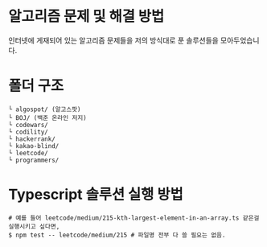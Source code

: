 # 알고리즘 문제 및 해결 방법

인터넷에 게재되어 있는 알고리즘 문제들을 저의 방식대로 푼 솔루션들을 모아두었습니다.

# 폴더 구조

```
└ algospot/ (알고스팟)
└ BOJ/ (백준 온라인 저지)
└ codewars/
└ codility/
└ hackerrank/
└ kakao-blind/
└ leetcode/
└ programmers/
```

# Typescript 솔루션 실행 방법
```
# 예를 들어 leetcode/medium/215-kth-largest-element-in-an-array.ts 같은걸 실행시키고 싶다면,
$ npm test -- leetcode/medium/215 # 파일명 전부 다 쓸 필요는 없음.
```
